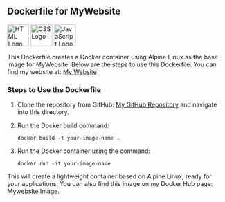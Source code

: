 ## Dockerfile for MyWebsite

<span><img src="https://upload.wikimedia.org/wikipedia/commons/6/61/HTML5_logo_and_wordmark.svg" alt="HTML Logo" width="50" height="50" /></span>
<span><img src="https://upload.wikimedia.org/wikipedia/commons/9/99/CSS3_logo_and_wordmark.svg" alt="CSS Logo" width="50" height="50" /></span>
<span><img src="https://upload.wikimedia.org/wikipedia/commons/6/6a/JavaScript-logo.png" alt="JavaScript Logo" width="50" height="50" /></span>

This Dockerfile creates a Docker container using Alpine Linux as the base image for MyWebsite. Below are the steps to use this Dockerfile.
You can find my website at: [My Website](dhruvmistry2000.github.io/dhruvmistry/)


### Steps to Use the Dockerfile
1. Clone the repository from GitHub: [My GitHub Repository](https://github.com/dhruvmistry2000/mydocker) and navigate into this directory.
2. Run the Docker build command:

   ```
   docker build -t your-image-name .
   ```
3. Run the Docker container using the command:

   ```
   docker run -it your-image-name
   ```

This will create a lightweight container based on Alpine Linux, ready for your applications. You can also find this image on my Docker Hub page: [Mywebsite Image](https://hub.docker.com/repository/docker/dhruvmistry200/mywebsite/general).
